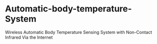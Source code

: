 # Automatic-body-temperature-System
Wireless Automatic Body Temperature Sensing System with  Non-Contact Infrared Via the Internet
